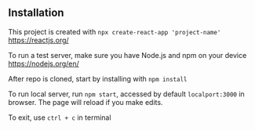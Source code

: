 ## Installation

This project is created with `npx create-react-app 'project-name'`
https://reactjs.org/ 

To run a test server, make sure you have Node.js and npm on your device
https://nodejs.org/en/

After repo is cloned, start by installing with `npm install`

To run local server, run `npm start`, accessed by default `localport:3000` in browser.
The page will reload if you make edits.

To exit, use `ctrl + c` in terminal